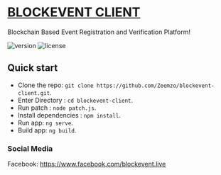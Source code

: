# [BLOCKEVENT CLIENT](https://blockevent.tk)
Blockchain Based Event Registration and Verification Platform!

![version](https://img.shields.io/badge/version-1.0.0-blue.svg) ![license](https://img.shields.io/badge/license-MIT-blue.svg)



## Quick start

- Clone the repo: `git clone https://github.com/Zeemzo/blockevent-client.git`.
- Enter Directory : `cd blockevent-client`.
- Run patch : `node patch.js`.
- Install dependencies : `npm install`.
- Run app: `ng serve`.
- Build app: `ng build`.

### Social Media

Facebook: <https://www.facebook.com/blockevent.live>

